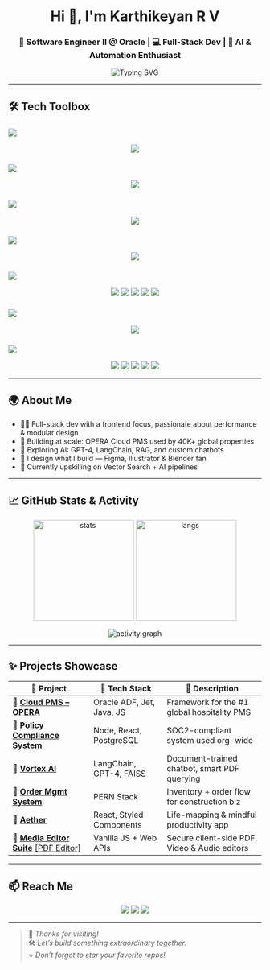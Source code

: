 <h1 align="center">Hi 👋, I'm Karthikeyan R V</h1>
<h3 align="center">🚀 Software Engineer II @ Oracle | 💻 Full-Stack Dev | 🤖 AI & Automation Enthusiast</h3>

<p align="center">
  <img src="https://readme-typing-svg.demolab.com?font=Fira+Code&pause=1000&color=37BCF6&center=true&vCenter=true&width=500&lines=Engineer+by+day%2C+Creator+by+night.;Building+scalable+apps+%F0%9F%9A%80;AI%2C+Design+%26+Dev+%F0%9F%92%BB+%2B+%F0%9F%A4%96;Let%E2%80%99s+build+something+amazing!" alt="Typing SVG" />
</p>

---

## 🛠️ Tech Toolbox

### <img src="https://img.shields.io/badge/Programming Languages-000000?style=for-the-badge&logo=codingninjas&logoColor=white"/>

<p align="center">
  <img src="https://skillicons.dev/icons?i=ts,js,java,py,cpp,c,sql,html,css,scss&theme=light" />
</p>

### <img src="https://img.shields.io/badge/Frameworks & Libraries-0052cc?style=for-the-badge&logo=vercel&logoColor=white"/>

<p align="center">
  <img src="https://skillicons.dev/icons?i=react,redux,nextjs,nodejs,flask&theme=light" />
</p>

### <img src="https://img.shields.io/badge/Databases & Backend-336791?style=for-the-badge&logo=postgresql&logoColor=white"/>

<p align="center">
  <img src="https://skillicons.dev/icons?i=postgres,mongodb,firebase&theme=light" />
</p>

### <img src="https://img.shields.io/badge/CI/CD & Testing Tools-292929?style=for-the-badge&logo=githubactions&logoColor=white"/>

<p align="center">
  <img src="https://skillicons.dev/icons?i=git,selenium,jest,jenkins&theme=light" />
</p>

### <img src="https://img.shields.io/badge/AI / ML & Automation-FECC00?style=for-the-badge&logo=openai&logoColor=black"/>

<p align="center">
  <img src="https://img.shields.io/badge/LangChain-5/10-informational?style=for-the-badge&logo=python&logoColor=white" />
  <img src="https://img.shields.io/badge/OpenAI%20API-5/10-ff69b4?style=for-the-badge&logo=openai&logoColor=white" />
  <img src="https://img.shields.io/badge/RAG%20Pipelines-5/10-yellowgreen?style=for-the-badge" />
  <img src="https://img.shields.io/badge/FAISS%20VectorDB-5/10-blueviolet?style=for-the-badge" />
  <img src="https://img.shields.io/badge/Prompt%20Engineering-5/10-success?style=for-the-badge" />
</p>

### <img src="https://img.shields.io/badge/Design & Creative Tools-e34f26?style=for-the-badge&logo=adobe&logoColor=white"/>

<p align="center">
  <img src="https://skillicons.dev/icons?i=figma,xd,ai,blender&theme=light" />
</p>

### <img src="https://img.shields.io/badge/Others-777BB4?style=for-the-badge&logo=oracle&logoColor=white"/>

<p align="center">
  <img src="https://img.shields.io/badge/Oracle%20ADF-lightgrey?style=for-the-badge&logo=oracle" />
  <img src="https://img.shields.io/badge/OracleJet-darkred?style=for-the-badge&logo=oracle" />
  <img src="https://img.shields.io/badge/Cypress Automation-17202A?style=for-the-badge&logo=cypress&logoColor=white" />
  <img src="https://img.shields.io/badge/JIRA-0052CC?style=for-the-badge&logo=jira&logoColor=white" />
  <img src="https://img.shields.io/badge/Jekyll-CC0000?style=for-the-badge&logo=jekyll&logoColor=white" />
</p>

---

## 🌍 About Me

- 👨‍💻 Full-stack dev with a frontend focus, passionate about performance & modular design  
- 🏨 Building at scale: OPERA Cloud PMS used by 40K+ global properties  
- 🧠 Exploring AI: GPT-4, LangChain, RAG, and custom chatbots  
- 🎨 I design what I build — Figma, Illustrator & Blender fan  
- 🌱 Currently upskilling on Vector Search + AI pipelines  

---

## 📈 GitHub Stats & Activity

<p align="center">
  <img src="https://github-readme-stats.vercel.app/api?username=KarthikeyanRV2601&show_icons=true&theme=radical&hide_border=true" alt="stats" height="200"/>
  <img src="https://github-readme-stats.vercel.app/api/top-langs/?username=KarthikeyanRV2601&layout=compact&theme=radical&hide_border=true" alt="langs" height="200"/>
</p>

<p align="center">
  <img src="https://github-readme-activity-graph.vercel.app/graph?username=KarthikeyanRV2601&theme=react-dark&hide_border=true&area=true" alt="activity graph" />
</p>

---

## ✨ Projects Showcase

| 🚀 Project | 🧰 Tech Stack | 📌 Description |
|--------|------------|-------------|
| 🔗 [**Cloud PMS – OPERA**](https://www.oracle.com/in/hospitality/hotel-property-management/hotel-pms-software/) | Oracle ADF, Jet, Java, JS | Framework for the #1 global hospitality PMS |
| 🔗 [**Policy Compliance System**](https://docs.google.com/document/d/1UgFN7qpVdGrDzPuNyUg97LLtxXgkvLk8vITuKfN3IxM/edit?usp=sharing) | Node, React, PostgreSQL | SOC2-compliant system used org-wide |
| 🔗 [**Vortex AI**](https://github.com/KarthikeyanRV2601/Vortex-AI/tree/main) | LangChain, GPT-4, FAISS | Document-trained chatbot, smart PDF querying |
| 🔗 [**Order Mgmt System**](https://contra.com/p/7g2mWsbR-order-management-system) | PERN Stack | Inventory + order flow for construction biz |
| 🔗 [**Aether**](https://contra.com/p/NUoYZ2BM-aether) | React, Styled Components | Life-mapping & mindful productivity app |
| 🔗 [**Media Editor Suite**](https://contra.com/p/AEMYlRUU-safe-video-kit-secure-and-seamless-video-editing-and-sharing) [[PDF Editor]](https://contra.com/p/gBUYWE3R-safe-pdf-kit-empowering-secure-and-seamless-pdf-editing) | Vanilla JS + Web APIs | Secure client-side PDF, Video & Audio editors |

---

## 📫 Reach Me

<p align="center">
  <a href="mailto:karthikeyan.r.v.2601@gmail.com"><img src="https://img.shields.io/badge/Gmail-EA4335?style=for-the-badge&logo=gmail&logoColor=white"/></a>
  <a href="https://www.linkedin.com/in/karthikeyan-r-v-549b861b6/"><img src="https://img.shields.io/badge/LinkedIn-0072b1?style=for-the-badge&logo=linkedin&logoColor=white"/></a>
  <a href="https://karthikeyan-r-v-portfolio.netlify.app/"><img src="https://img.shields.io/badge/Portfolio-000000?style=for-the-badge&logo=internet-explorer&logoColor=white"/></a>
</p>

---

> 🌟 *Thanks for visiting!*  
> 🛠️ *Let’s build something extraordinary together.*  
> ⭐️ *Don’t forget to star your favorite repos!*
